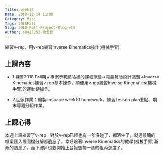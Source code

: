 ```yaml
---
Title: week14
Date: 2018-12-14 11:00
Category: Misc
Tags: 2018Fall
Slug: 2018-Fall-Project-Blog-w14
Author: 40423252-謝孟哲
---
```


練習v-rep、用v-rep練習Inverse Kinematics操作(機械手臂)

<!-- PELICAN_END_SUMMARY -->

上課內容
----
* 1.練習2018 Fall期末專案示範網站裡的課程專題→電腦輔助設計議題→Inverse Kinematics練習v-rep基本操作，順便用v-rep練習Inverse Kinematics(機械手臂)的運動鏈操作。

* 2.回家作業：繪製onshape week10 homework、練習Lesson plan重點、期末專題分組作業。


上課心得
----
本週上課練習了v-rep，對於v-rep已經也有一年沒碰了，都陌生了，就連最簡的檔案匯入跟圖檔分解都遺忘了，幸好跟著Inverse Kinematics的教學(機械手臂)漸漸的熟悉了，而下禮拜也要開始上台報告每一周的組內進度了。